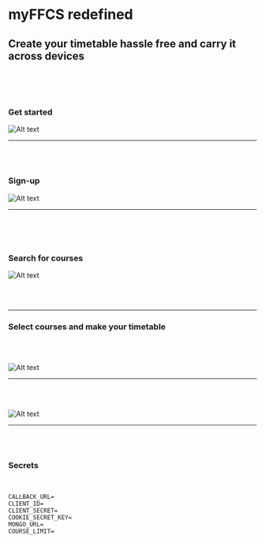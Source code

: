 # myFFCS redefined

## Create your timetable hassle free and carry it across devices

<br />
<br />
<br />

### Get started

![Alt text](./public/images/pic1.png)
___

<br />
<br />

### Sign-up

![Alt text](./public/images/pic2.png)
___
<br />
<br />
<br />

### Search for courses

![Alt text](./public/images/pic3.png)

<br />
<br />

___

### Select courses and make your timetable

<br />
<br />

![Alt text](./public/images/pic4.png)
___
<br />
<br />

![Alt text](./public/images/pic5.png)
___


<br />
<br />

### Secrets

<br />

```
CALLBACK_URL=
CLIENT_ID=
CLIENT_SECRET=
COOKIE_SECRET_KEY=
MONGO_URL=
COURSE_LIMIT=
```
